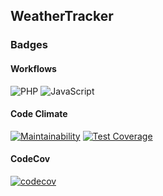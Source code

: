 ## WeatherTracker

### Badges

#### Workflows

![PHP](https://github.com/spiritsaint/naturetracker/workflows/PHP/badge.svg)
![JavaScript](https://github.com/spiritsaint/naturetracker/workflows/JavaScript/badge.svg)

#### Code Climate

[![Maintainability](https://api.codeclimate.com/v1/badges/ecb54b9da77218e5ee75/maintainability)](https://codeclimate.com/github/SpiritSaint/NatureTracker/maintainability)
[![Test Coverage](https://api.codeclimate.com/v1/badges/ecb54b9da77218e5ee75/test_coverage)](https://codeclimate.com/github/SpiritSaint/NatureTracker/test_coverage)

#### CodeCov

[![codecov](https://codecov.io/gh/SpiritSaint/NatureTracker/branch/master/graph/badge.svg)](https://codecov.io/gh/SpiritSaint/NatureTracker)


